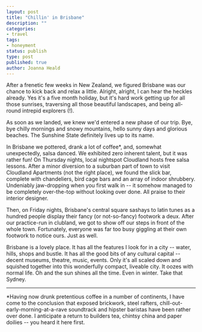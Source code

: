 ```yaml
---
layout: post
title: "Chillin' in Brisbane"
description: ""
categories:
- travel
tags:
- honeyment
status: publish
type: post
published: true
author: Joanna Heald
---
```


After a frenetic few weeks in New Zealand, we figured Brisbane was our chance to kick back and relax a little. Alright, alright, I can hear the heckles already. Yes it's a five month holiday, but it's hard work getting up for all those sunrises, traversing all those beautiful landscapes, and being all-round intrepid explorers (!). 

As soon as we landed, we knew we'd entered a new phase of our trip. Bye, bye chilly mornings and snowy mountains, hello sunny days and glorious beaches. The Sunshine State definitely lives up to its name.

In Brisbane we pottered, drank a lot of coffee*, and, somewhat unexpectedly, salsa danced. We exhibited zero inherent talent, but it was rather fun! On Thursday nights, local nightspot Cloudland hosts free salsa lessons. After a minor diversion to a suburban part of town to visit Cloudland Apartments (not the right place), we found the slick bar, complete with chandeliers, bird cage bars and an array of indoor shrubbery. Undeniably jaw-dropping when you first walk in -- it somehow managed to be completely over-the-top without looking over done. All praise to their interior designer. 

Then, on Friday nights, Brisbane's central square sashays to latin tunes as a hundred people display their fancy (or not-so-fancy) footwork a deux. After our practice-run in clubland, we got to show off our steps in front of the whole town. Fortunately, everyone was far too busy giggling at their own footwork to notice ours. Just as well.

Brisbane is a lovely place. It has all the features I look for in a city -- water, hills, shops and bustle. It has all the good bits of any cultural capital -- decent museums, theatre, music, events. Only it's all scaled down and squished together into this wonderfully compact, liveable city. It oozes with normal life. Oh and the sun shines all the time. Even in winter. Take that Sydney.

***

*Having now drunk pretentious coffee in a number of continents, I have come to the conclusion that exposed brickwork, steel rafters, chill-out-early-morning-at-a-rave soundtrack and hipster baristas have been rather over done. I anticipate a return to builders tea, chintsy china and paper doilies -- you heard it here first.